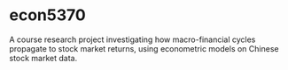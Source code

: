 # econ5370
A course research project investigating how macro-financial cycles propagate to stock market returns, using econometric models on Chinese stock market data.
